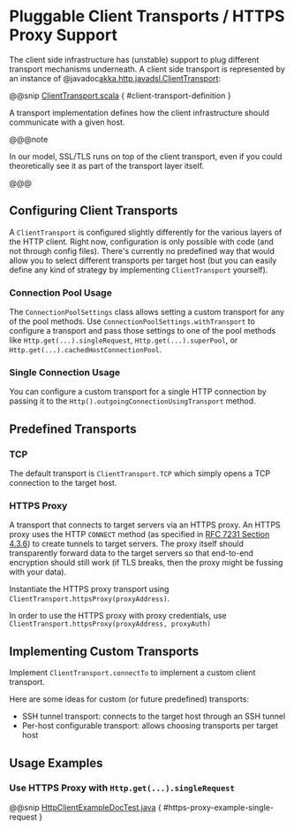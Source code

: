 # Pluggable Client Transports / HTTPS Proxy Support

The client side infrastructure has (unstable) support to plug different transport mechanisms underneath. A client side
transport is represented by an instance of @javadoc[akka.http.javadsl.ClientTransport](akka.http.javadsl.ClientTransport):

@@snip [ClientTransport.scala](../../../../../../../akka-http-core/src/main/scala/akka/http/javadsl/ClientTransport.scala) { #client-transport-definition }

A transport implementation defines how the client infrastructure should communicate with a given host.

@@@note

In our model, SSL/TLS runs on top of the client transport, even if you could theoretically see it as part of the
transport layer itself.

@@@

## Configuring Client Transports

A `ClientTransport` is configured slightly differently for the various layers of the HTTP client.
Right now, configuration is only possible with code (and not through config files). There's currently no 
predefined way that would allow you to select different transports per target host (but you can easily define any kind
of strategy by implementing `ClientTransport` yourself). 

### Connection Pool Usage

The `ConnectionPoolSettings` class allows setting a custom transport for any of the pool methods. Use 
`ConnectionPoolSettings.withTransport` to configure a transport and pass those settings to one of the
pool methods like `Http.get(...).singleRequest`, `Http.get(...).superPool`, or `Http.get(...).cachedHostConnectionPool`.

### Single Connection Usage

You can configure a custom transport for a single HTTP connection by passing it to the `Http().outgoingConnectionUsingTransport`
method.

## Predefined Transports

### TCP

The default transport is `ClientTransport.TCP` which simply opens a TCP connection to the target host.
 
### HTTPS Proxy

A transport that connects to target servers via an HTTPS proxy. An HTTPS proxy uses the HTTP `CONNECT` method (as 
specified in [RFC 7231 Section 4.3.6](https://tools.ietf.org/html/rfc7231#section-4.3.6)) to create tunnels to target 
servers. The proxy itself should transparently forward data to the target servers so that end-to-end encryption should
still work (if TLS breaks, then the proxy might be fussing with your data).

Instantiate the HTTPS proxy transport using `ClientTransport.httpsProxy(proxyAddress)`.

In order to use the HTTPS proxy with proxy credentials, use  `ClientTransport.httpsProxy(proxyAddress, proxyAuth)`

## Implementing Custom Transports

Implement `ClientTransport.connectTo` to implement a custom client transport.

Here are some ideas for custom (or future predefined) transports:

 * SSH tunnel transport: connects to the target host through an SSH tunnel
 * Per-host configurable transport: allows choosing transports per target host

## Usage Examples

### Use HTTPS Proxy with `Http.get(...).singleRequest` 

@@snip [HttpClientExampleDocTest.java](../../../../../test/java/docs/http/javadsl/HttpClientExampleDocTest.java) { #https-proxy-example-single-request }
